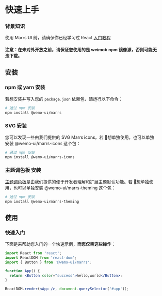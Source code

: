 # 快速上手

### 背景知识

使用 Marrs UI 前，请确保你已经学习过 React [入门教程](https://react.docschina.org/tutorial/tutorial.html)

#### 注意：在未对外开放之前，请保证您使用的是 weimob npm 镜像源，否则可能无法下载。


## 安装

### npm 或 yarn 安装

若想安装并写入您的 `package.json` 依赖包，请运行以下命令：

```bash
# 通过 npm 安装
npm install @wemo-ui/marrs
```

### SVG 安装

您可以发现一些由我们提供的 SVG Marrs icons。若 想单独使用，也可以单独安装 @wemo-ui/marrs-icons 这个包：

```bash
# 通过 npm 安装
npm install @wemo-ui/marrs-icons
```

### 主题调色板 安装

[主题调色板](/palette)是由我们提供的便于开发者理解和扩展主题默认功能。若 想单独使用，也可以单独安装 @wemo-ui/marrs-theming 这个包：

```bash
# 通过 npm 安装
npm install @wemo-ui/marrs-theming
```

## 使用

### 快速入门

下面是来帮助您入门的一个快速示例，**而您仅需这些操作**：

```jsx
import React from 'react';
import ReactDOM from 'react-dom';
import { Button } from '@wemo-ui/marrs';

function App() {
  return <Button color="success">hello,world</Button>;
}

ReactDOM.render(<App />, document.querySelector('#app'));
```
